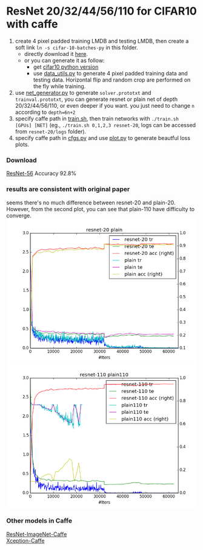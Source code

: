 # ResNet 20/32/44/56/110 for CIFAR10 with caffe 
1. create 4 pixel padded training LMDB and testing LMDB, then create a soft link `ln -s cifar-10-batches-py` in this folder.
    - directly download it [here](https://github.com/yihui-he/resnet-cifar10-caffe/releases/tag/1.0).
    - or you can generate it as follow:
      - get [cifar10 python version](https://www.cs.toronto.edu/~kriz/cifar.html)
      - use [data_utils.py](data_utils.py) to generate 4 pixel padded training data and testing data. Horizontal flip and random crop are performed on the fly while training.
3. use [net_generator.py](net_generator.py) to generate `solver.prototxt` and `trainval.prototxt`, you can generate resnet or plain net of depth 20/32/44/56/110, or even deeper if you want. you just need to change `n` according to `depth=6n+2`  
4. specify caffe path in [train.sh](train.sh), then train networks with `./train.sh [GPUs] [NET]` (eg., `./train.sh 0,1,2,3 resnet-20`, logs can be accessed from `resnet-20/logs` folder).
5. specify caffe path in [cfgs.py](cfgs.py) and use [plot.py](plot.py) to generate beautful loss plots.

### Download
[ResNet-56](https://github.com/yihui-he/resnet-cifar10-caffe/releases/download/1.0/resnet-56_iter_64000.caffemodel) Accuracy 92.8%

### results are consistent with original paper
seems there's no much difference between resnet-20 and plain-20. However, from the second plot, you can see that plain-110 have difficulty to converge.
![a](plots/resnet-20__2016-08-14_00-25-56plain_orth20__2016-08-14_15-34-29.png)
![b](plots/resnet-110__2016-08-15_10-12-25plain110__2016-08-15_10-11-55.png)

### Other models in Caffe
[ResNet-ImageNet-Caffe](https://github.com/yihui-he/resnet-imagenet-caffe)  
[Xception-Caffe](https://github.com/yihui-he/Xception-caffe)  

